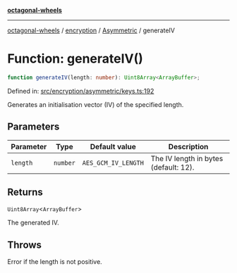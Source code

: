 [**octagonal-wheels**](../../../README.md)

***

[octagonal-wheels](../../../modules.md) / [encryption](../../README.md) / [Asymmetric](../README.md) / generateIV

# Function: generateIV()

```ts
function generateIV(length: number): Uint8Array<ArrayBuffer>;
```

Defined in: [src/encryption/asymmetric/keys.ts:192](https://github.com/vrtmrz/octagonal-wheels/blob/main/src/encryption/asymmetric/keys.ts#L192)

Generates an initialisation vector (IV) of the specified length.

## Parameters

| Parameter | Type | Default value | Description |
| ------ | ------ | ------ | ------ |
| `length` | `number` | `AES_GCM_IV_LENGTH` | The IV length in bytes (default: 12). |

## Returns

`Uint8Array`\<`ArrayBuffer`\>

The generated IV.

## Throws

Error if the length is not positive.

